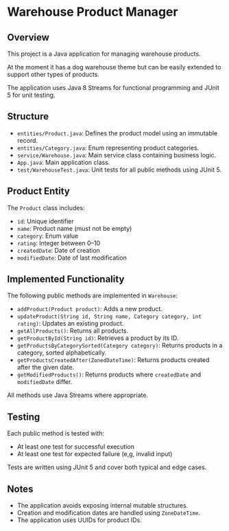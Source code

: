 # Warehouse Product Manager

## Overview
This project is a Java application for managing warehouse products.

At the moment it has a dog warehouse theme but can be easily extended to support other types of products.

The application uses Java 8 Streams for functional programming and JUnit 5 for unit testing.

## Structure
- `entities/Product.java`: Defines the product model using an immutable record.
- `entities/Category.java`: Enum representing product categories.
- `service/Warehouse.java`: Main service class containing business logic.
- `App.java`: Main application class.
- `test/WarehouseTest.java`: Unit tests for all public methods using JUnit 5.

## Product Entity
The `Product` class includes:
- `id`: Unique identifier
- `name`: Product name (must not be empty)
- `category`: Enum value
- `rating`: Integer between 0–10
- `createdDate`: Date of creation
- `modifiedDate`: Date of last modification

## Implemented Functionality
The following public methods are implemented in `Warehouse`:

- `addProduct(Product product)`: Adds a new product.
- `updateProduct(String id, String name, Category category, int rating)`: Updates an existing product.
- `getAllProducts()`: Returns all products.
- `getProductById(String id)`: Retrieves a product by its ID.
- `getProductsByCategorySorted(Category category)`: Returns products in a category, sorted alphabetically.
- `getProductsCreatedAfter(ZonedDateTime)`: Returns products created after the given date.
- `getModifiedProducts()`: Returns products where `createdDate` and `modifiedDate` differ.

All methods use Java Streams where appropriate.

## Testing
Each public method is tested with:
- At least one test for successful execution
- At least one test for expected failure (e,g, invalid input)

Tests are written using JUnit 5 and cover both typical and edge cases.

## Notes
- The application avoids exposing internal mutable structures.
- Creation and modification dates are handled using `ZoneDateTime`.
- The application uses  UUIDs for product IDs.
